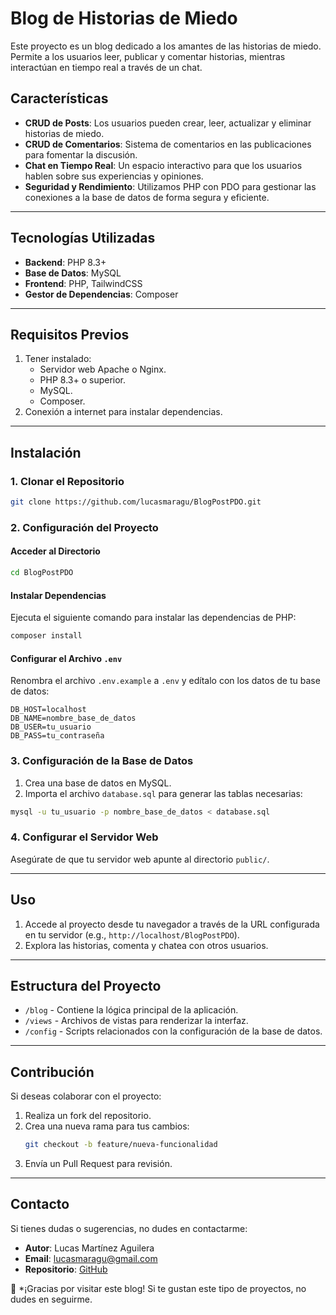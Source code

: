 # Blog de Historias de Miedo

Este proyecto es un blog dedicado a los amantes de las historias de miedo. Permite a los usuarios leer, publicar y comentar historias, mientras interactúan en tiempo real a través de un chat.

## Características

- **CRUD de Posts**: Los usuarios pueden crear, leer, actualizar y eliminar historias de miedo.
- **CRUD de Comentarios**: Sistema de comentarios en las publicaciones para fomentar la discusión.
- **Chat en Tiempo Real**: Un espacio interactivo para que los usuarios hablen sobre sus experiencias y opiniones.
- **Seguridad y Rendimiento**: Utilizamos PHP con PDO para gestionar las conexiones a la base de datos de forma segura y eficiente.

---

## Tecnologías Utilizadas

- **Backend**: PHP 8.3+
- **Base de Datos**: MySQL
- **Frontend**: PHP, TailwindCSS
- **Gestor de Dependencias**: Composer

---

## Requisitos Previos

1. Tener instalado:
   - Servidor web Apache o Nginx.
   - PHP 8.3+ o superior.
   - MySQL.
   - Composer.
2. Conexión a internet para instalar dependencias.

---

## Instalación

### 1. Clonar el Repositorio

```bash
git clone https://github.com/lucasmaragu/BlogPostPDO.git
```

### 2. Configuración del Proyecto

#### Acceder al Directorio
```bash
cd BlogPostPDO
```

#### Instalar Dependencias
Ejecuta el siguiente comando para instalar las dependencias de PHP:
```bash
composer install
```

#### Configurar el Archivo `.env`
Renombra el archivo `.env.example` a `.env` y edítalo con los datos de tu base de datos:
```env
DB_HOST=localhost
DB_NAME=nombre_base_de_datos
DB_USER=tu_usuario
DB_PASS=tu_contraseña
```

### 3. Configuración de la Base de Datos

1. Crea una base de datos en MySQL.
2. Importa el archivo `database.sql` para generar las tablas necesarias:
```bash
mysql -u tu_usuario -p nombre_base_de_datos < database.sql
```

### 4. Configurar el Servidor Web
Asegúrate de que tu servidor web apunte al directorio `public/`.

---

## Uso

1. Accede al proyecto desde tu navegador a través de la URL configurada en tu servidor (e.g., `http://localhost/BlogPostPDO`).
2. Explora las historias, comenta y chatea con otros usuarios.

---

## Estructura del Proyecto

- `/blog` - Contiene la lógica principal de la aplicación.
- `/views` - Archivos de vistas para renderizar la interfaz.
- `/config` - Scripts relacionados con la configuración de la base de datos.

---

## Contribución

Si deseas colaborar con el proyecto:

1. Realiza un fork del repositorio.
2. Crea una nueva rama para tus cambios:
   ```bash
   git checkout -b feature/nueva-funcionalidad
   ```
3. Envía un Pull Request para revisión.

---

## Contacto

Si tienes dudas o sugerencias, no dudes en contactarme:

- **Autor**: Lucas Martínez Aguilera
- **Email**: [lucasmaragu@gmail.com](mailto:lucasmaragu@gmail.com)
- **Repositorio**: [GitHub](https://github.com/lucasmaragu/BlogPostPDO)

🌱 *¡Gracias por visitar este blog! Si te gustan este tipo de proyectos, no dudes en seguirme.
